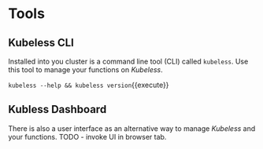 # Tools #

## Kubeless CLI ##

Installed into you cluster is a command line tool (CLI) called `kubeless`.  Use this tool to manage your functions on _Kubeless_.

`kubeless --help && kubeless version`{{execute}}

## Kubless Dashboard ##

There is also a user interface as an alternative way to manage _Kubeless_ and your functions. TODO - invoke UI in browser tab.
